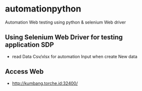 # automationpython
Automation Web testing using python &amp; selenium Web driver

## Using Selenium Web Driver for testing application SDP
- read  Data Csv/xlsx for automation Input when create New data 

## Access Web 
- http://kumbang.torche.id:32400/
